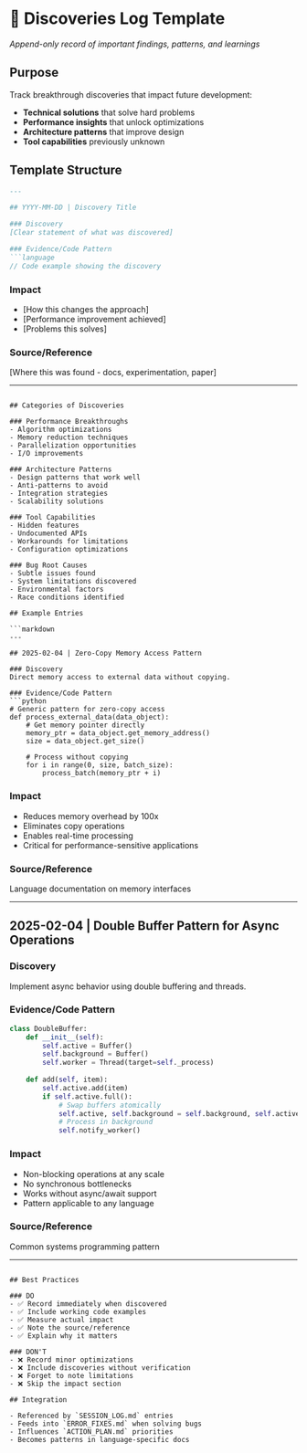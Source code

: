 # 🔬 Discoveries Log Template
*Append-only record of important findings, patterns, and learnings*

## Purpose
Track breakthrough discoveries that impact future development:
- **Technical solutions** that solve hard problems
- **Performance insights** that unlock optimizations
- **Architecture patterns** that improve design
- **Tool capabilities** previously unknown

## Template Structure

```markdown
---

## YYYY-MM-DD | Discovery Title

### Discovery
[Clear statement of what was discovered]

### Evidence/Code Pattern
```language
// Code example showing the discovery
```

### Impact
- [How this changes the approach]
- [Performance improvement achieved]
- [Problems this solves]

### Source/Reference
[Where this was found - docs, experimentation, paper]

---
```

## Categories of Discoveries

### Performance Breakthroughs
- Algorithm optimizations
- Memory reduction techniques  
- Parallelization opportunities
- I/O improvements

### Architecture Patterns
- Design patterns that work well
- Anti-patterns to avoid
- Integration strategies
- Scalability solutions

### Tool Capabilities
- Hidden features
- Undocumented APIs
- Workarounds for limitations
- Configuration optimizations

### Bug Root Causes
- Subtle issues found
- System limitations discovered
- Environmental factors
- Race conditions identified

## Example Entries

```markdown
---

## 2025-02-04 | Zero-Copy Memory Access Pattern

### Discovery
Direct memory access to external data without copying.

### Evidence/Code Pattern
```python
# Generic pattern for zero-copy access
def process_external_data(data_object):
    # Get memory pointer directly
    memory_ptr = data_object.get_memory_address()
    size = data_object.get_size()
    
    # Process without copying
    for i in range(0, size, batch_size):
        process_batch(memory_ptr + i)
```

### Impact
- Reduces memory overhead by 100x
- Eliminates copy operations
- Enables real-time processing
- Critical for performance-sensitive applications

### Source/Reference
Language documentation on memory interfaces

---

## 2025-02-04 | Double Buffer Pattern for Async Operations

### Discovery
Implement async behavior using double buffering and threads.

### Evidence/Code Pattern  
```python
class DoubleBuffer:
    def __init__(self):
        self.active = Buffer()
        self.background = Buffer()
        self.worker = Thread(target=self._process)
        
    def add(self, item):
        self.active.add(item)
        if self.active.full():
            # Swap buffers atomically
            self.active, self.background = self.background, self.active
            # Process in background
            self.notify_worker()
```

### Impact
- Non-blocking operations at any scale
- No synchronous bottlenecks
- Works without async/await support
- Pattern applicable to any language

### Source/Reference
Common systems programming pattern

---
```

## Best Practices

### DO
- ✅ Record immediately when discovered
- ✅ Include working code examples
- ✅ Measure actual impact
- ✅ Note the source/reference
- ✅ Explain why it matters

### DON'T
- ❌ Record minor optimizations
- ❌ Include discoveries without verification
- ❌ Forget to note limitations
- ❌ Skip the impact section

## Integration

- Referenced by `SESSION_LOG.md` entries
- Feeds into `ERROR_FIXES.md` when solving bugs  
- Influences `ACTION_PLAN.md` priorities
- Becomes patterns in language-specific docs